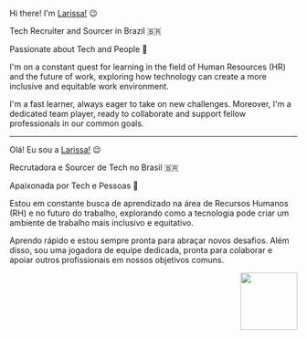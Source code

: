 Hi there! I'm [Larissa!](https://www.linkedin.com/in/larissafaraujo/) 😉 

Tech Recruiter and Sourcer in Brazil 🇧🇷

Passionate about Tech and People 🚀

I'm on a constant quest for learning in the field of Human Resources (HR) and the future of work, exploring how technology can create a more inclusive and equitable work environment.

I'm a fast learner, always eager to take on new challenges. Moreover, I'm a dedicated team player, ready to collaborate and support fellow professionals in our common goals.

---
Olá! Eu sou a [Larissa!](https://www.linkedin.com/in/larissafaraujo/) 😉

Recrutadora e Sourcer de Tech no Brasil 🇧🇷

Apaixonada por Tech e Pessoas 🚀

Estou em constante busca de aprendizado na área de Recursos Humanos (RH) e no futuro do trabalho, explorando como a tecnologia pode criar um ambiente de trabalho mais inclusivo e equitativo.

Aprendo rápido e estou sempre pronta para abraçar novos desafios. Além disso, sou uma jogadora de equipe dedicada, pronta para colaborar e apoiar outros profissionais em nossos objetivos comuns.
<div>
<img align='right' src="https://cdn.discordapp.com/attachments/1112172622743093278/1158847100554063903/ezgif-2-c4356cecd9.gif?ex=651dbbf7&is=651c6a77&hm=f6a7ee715cf0e402b645270bf66983619463b66d95e06a056bb4c26e977d0f24&" width="100">
</div>

<!--
**larygrandino/larygrandino** is a ✨ _special_ ✨ repository because its `README.md` (this file) appears on your GitHub profile.

Here are some ideas to get you started:

- 🔭 I’m currently working on ...
- 🌱 I’m currently learning ...
- 👯 I’m looking to collaborate on ...
- 🤔 I’m looking for help with ...
- 💬 Ask me about ...
- 📫 How to reach me: ...
- 😄 Pronouns: ...
- ⚡ Fun fact: ...
-->
